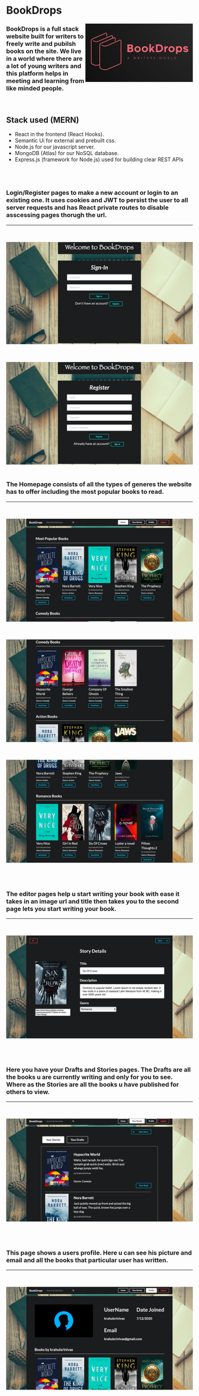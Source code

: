# **BookDrops**

<img src="images/logo.png" align="right"
     alt="Logo" width="290">


### BookDrops is a full stack website built for writers to freely write and pubilsh books on the site. We live in a world where there are a lot of young writers and this platform helps in meeting and learning from like minded people.
<br/>

## Stack used (MERN)

* React in the frontend (React Hooks).
* Semantic Ui for external and prebuilt css.
* Node.js for our javascript server.
* MongoDB (Atlas) for our NoSQL database.
* Express.js (framework for Node.js) used for building clear REST APIs 

<br/>
<br/>

### Login/Register pages to make a new account or login to an existing one. It uses cookies and JWT to persist the user to all server requests and has React private routes to disable asscessing pages thorugh the url.
---
<br/>

<img src="images/login.png" 
     alt="Logo" >

<br/>

<img src="images/register.png" 
     alt="Logo" >
<br/>
<br/>

### The Homepage consists of all the types of generes the website has to offer including the most popular books to read.
---
<br/>

<img src="images/home1.png" 
     alt="Logo" >
     
<br/>

<img src="images/home2.png"  
     alt="Logo" >
     
<br/>

<img src="images/home3.png" 
     alt="Logo" >

<br/>
<br/>

### The editor pages help u start writing your book with ease it takes in an image url and title then takes you to the second page lets you start writing your book.
---
<br/>

<img src="images/editor1.png" 
     alt="Logo">
     
<br/>

<br/>

### Here you have your Drafts and Stories pages. The Drafts are all the books u are currently writing and only for you to see. Where as the Stories are all the books u have published for others to view.
---
<br/>

<img src="images/stories.png" 
     alt="Logo">
     
<br/>

<br/>

### This page shows a users profile. Here u can see his picture and email and all the books that particular user has written.
---
<br/>

<img src="images/profile.png" 
     alt="Logo">
     
<br/>
